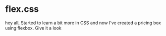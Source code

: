 # flex.css
hey all, Started to learn a bit more in CSS and now I've created a pricing box using flexbox. Give it a look
